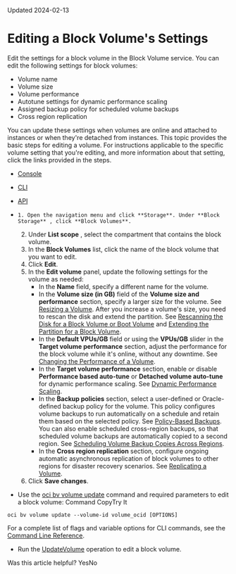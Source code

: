 Updated 2024-02-13
# Editing a Block Volume's Settings
Edit the settings for a block volume in the Block Volume service.
You can edit the following settings for block volumes: 
  * Volume name
  * Volume size
  * Volume performance
  * Autotune settings for dynamic performance scaling
  * Assigned backup policy for scheduled volume backups
  * Cross region replication


You can update these settings when volumes are online and attached to instances or when they're detached from instances.
This topic provides the basic steps for editing a volume. For instructions applicable to the specific volume setting that you're editing, and more information about that setting, click the links provided in the steps. 
  * [Console](https://docs.oracle.com/en-us/iaas/Content/Block/Tasks/editvolume.htm)
  * [CLI](https://docs.oracle.com/en-us/iaas/Content/Block/Tasks/editvolume.htm)
  * [API](https://docs.oracle.com/en-us/iaas/Content/Block/Tasks/editvolume.htm)


  *     1. Open the navigation menu and click **Storage**. Under **Block Storage** , click **Block Volumes**. 
    2. Under **List scope** , select the compartment that contains the block volume.
    3. In the **Block Volumes** list, click the name of the block volume that you want to edit.
    4. Click **Edit**.
    5. In the **Edit volume** panel, update the following settings for the volume as needed:
       * In the **Name** field, specify a different name for the volume.
       * In the **Volume size (in GB)** field of the **Volume size and performance** section, specify a larger size for the volume. See [Resizing a Volume](https://docs.oracle.com/en-us/iaas/Content/Block/Tasks/resizingavolume.htm#Resizing_a_Volume).
After you increase a volume's size, you need to rescan the disk and extend the partition. See [Rescanning the Disk for a Block Volume or Boot Volume](https://docs.oracle.com/en-us/iaas/Content/Block/Tasks/rescanningdisk.htm#Rescanning_the_Disk_for_a_Block_Volume_or_Boot_Volume) and [Extending the Partition for a Block Volume](https://docs.oracle.com/en-us/iaas/Content/Block/Tasks/extendingblockpartition.htm#Extending_the_Partition_for_a_Block_Volume). 
       * In the **Default VPUs/GB** field or using the **VPUs/GB** slider in the **Target volume performance** section, adjust the performance for the block volume while it's online, without any downtime. See [Changing the Performance of a Volume](https://docs.oracle.com/en-us/iaas/Content/Block/Tasks/changingvolumeperformance.htm#Changing_the_Performance_of_a_Volume).
       * In the **Target volume performance** section, enable or disable **Performance based auto-tune** or **Detached volume auto-tune** for dynamic performance scaling. See [Dynamic Performance Scaling](https://docs.oracle.com/en-us/iaas/Content/Block/Tasks/autotunevolumeperformance.htm#autotunevolumeperformance "Block Volume provides dynamic performance scaling with autotuning. This feature enables you to configure your volumes so that the service adjusts the performance level automatically to optimize performance.").
       * In the **Backup policies** section, select a user-defined or Oracle-defined backup policy for the volume. This policy configures volume backups to run automatically on a schedule and retain them based on the selected policy. See [Policy-Based Backups](https://docs.oracle.com/en-us/iaas/Content/Block/Tasks/schedulingvolumebackups.htm#PolicyBased_Backups). You can also enable scheduled cross-region backups, so that scheduled volume backups are automatically copied to a second region. See [Scheduling Volume Backup Copies Across Regions](https://docs.oracle.com/en-us/iaas/Content/Block/Tasks/schedulingvolumebackups.htm#CrossRegionCopy).
       * In the **Cross region replication** section, configure ongoing automatic asynchronous replication of block volumes to other regions for disaster recovery scenarios. See [Replicating a Volume](https://docs.oracle.com/en-us/iaas/Content/Block/Concepts/volumereplication.htm#volumereplication "The Block Volume service provides you with the capability to perform ongoing automatic asynchronous replication of block volumes, boot volumes, and volume groups to other regions and availability domains.").
    6. Click **Save changes**.
  * Use the [oci bv volume update](https://docs.oracle.com/iaas/tools/oci-cli/latest/oci_cli_docs/cmdref/bv/volume/update.html) command and required parameters to edit a block volume:
Command
CopyTry It
```
oci bv volume update --volume-id volume_ocid [OPTIONS]
```

For a complete list of flags and variable options for CLI commands, see the [Command Line Reference](https://docs.oracle.com/iaas/tools/oci-cli/latest/oci_cli_docs/index.html).
  * Run the [UpdateVolume](https://docs.oracle.com/iaas/api/#/en/iaas/latest/Volume/UpdateVolume) operation to edit a block volume.


Was this article helpful?
YesNo

